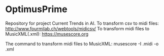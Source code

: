 # OptimusPrime
Repository for project Current Trends in AI.
To transform csv to midi files: http://www.fourmilab.ch/webtools/midicsv/
To transform midi files to MusicXML(.xml): https://musescore.org

The command to transform midi files to MusicXML:
musescore -I <name>.midi -o <name>.xml
